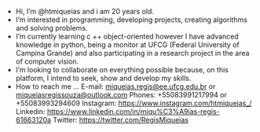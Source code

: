 - Hi, I’m @htmiqueias and i am 20 years old.
- I’m interested in programming, developing projects, creating algorithms and solving problems. 
- I’m currently learning c ++ object-oriented however I have advanced knowledge in python, being a monitor at UFCG (Federal University of Campina Grande) and also participating in   a research project in the area of computer vision. 
- I’m looking to collaborate on everything possible because, on this platform, I intend to seek, show and develop my skills.
- How to reach me ...
  E-mail: miqueias.regis@ee.ufcg.edu.br or miqueiasregissouza@outlook.com
  Phones: +55083991217994 or +55083993294609
  Instagram: https://www.instagram.com/htmiqueias_/
  Linkedin: https://www.linkedin.com/in/miqu%C3%A9ias-regis-61663120a
  Twitter: https://twitter.com/RegisMiqueias
